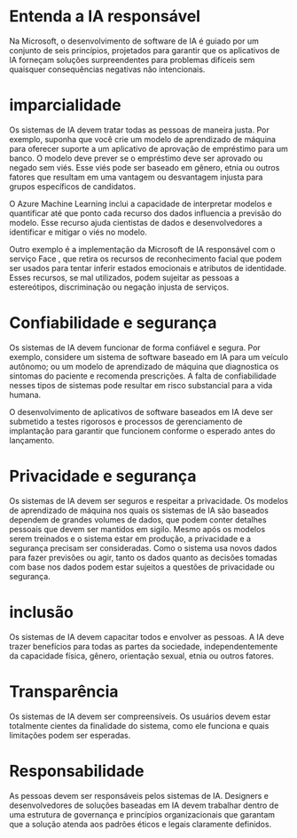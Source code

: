 # Entenda a IA responsável

Na Microsoft, o desenvolvimento de software de IA é guiado por um conjunto de seis princípios, projetados para garantir que os aplicativos de IA forneçam soluções surpreendentes para problemas difíceis sem quaisquer consequências negativas não intencionais.

# imparcialidade
Os sistemas de IA devem tratar todas as pessoas de maneira justa. Por exemplo, suponha que você crie um modelo de aprendizado de máquina para oferecer suporte a um aplicativo de aprovação de empréstimo para um banco. O modelo deve prever se o empréstimo deve ser aprovado ou negado sem viés. Esse viés pode ser baseado em gênero, etnia ou outros fatores que resultam em uma vantagem ou desvantagem injusta para grupos específicos de candidatos.

O Azure Machine Learning inclui a capacidade de interpretar modelos e quantificar até que ponto cada recurso dos dados influencia a previsão do modelo. Esse recurso ajuda cientistas de dados e desenvolvedores a identificar e mitigar o viés no modelo.

Outro exemplo é a implementação da Microsoft de IA responsável com o serviço Face , que retira os recursos de reconhecimento facial que podem ser usados ​​para tentar inferir estados emocionais e atributos de identidade. Esses recursos, se mal utilizados, podem sujeitar as pessoas a estereótipos, discriminação ou negação injusta de serviços.

# Confiabilidade e segurança
Os sistemas de IA devem funcionar de forma confiável e segura. Por exemplo, considere um sistema de software baseado em IA para um veículo autônomo; ou um modelo de aprendizado de máquina que diagnostica os sintomas do paciente e recomenda prescrições. A falta de confiabilidade nesses tipos de sistemas pode resultar em risco substancial para a vida humana.

O desenvolvimento de aplicativos de software baseados em IA deve ser submetido a testes rigorosos e processos de gerenciamento de implantação para garantir que funcionem conforme o esperado antes do lançamento.


# Privacidade e segurança
Os sistemas de IA devem ser seguros e respeitar a privacidade. Os modelos de aprendizado de máquina nos quais os sistemas de IA são baseados dependem de grandes volumes de dados, que podem conter detalhes pessoais que devem ser mantidos em sigilo. Mesmo após os modelos serem treinados e o sistema estar em produção, a privacidade e a segurança precisam ser consideradas. Como o sistema usa novos dados para fazer previsões ou agir, tanto os dados quanto as decisões tomadas com base nos dados podem estar sujeitos a questões de privacidade ou segurança.

# inclusão
Os sistemas de IA devem capacitar todos e envolver as pessoas. A IA deve trazer benefícios para todas as partes da sociedade, independentemente da capacidade física, gênero, orientação sexual, etnia ou outros fatores.

# Transparência
Os sistemas de IA devem ser compreensíveis. Os usuários devem estar totalmente cientes da finalidade do sistema, como ele funciona e quais limitações podem ser esperadas.

# Responsabilidade
As pessoas devem ser responsáveis pelos sistemas de IA. Designers e desenvolvedores de soluções baseadas em IA devem trabalhar dentro de uma estrutura de governança e princípios organizacionais que garantam que a solução atenda aos padrões éticos e legais claramente definidos.
